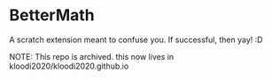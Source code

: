 # BetterMath
A scratch extension meant to confuse you.
If successful, then yay! :D

NOTE: This repo is archived. this now lives in kloodi2020/kloodi2020.github.io
